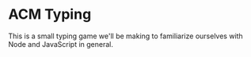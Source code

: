 # ACM Typing

This is a small typing game we'll be making to familiarize ourselves with Node and JavaScript in general.